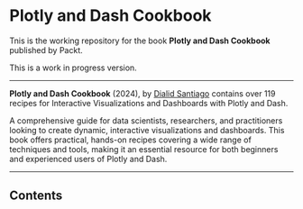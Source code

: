 # Plotly and Dash Cookbook

Tnis is the working repository for the book **Plotly and Dash Cookbook** published by Packt.

This is a work in progress version.  

---

**Plotly and Dash Cookbook** (2024), by [Dialid Santiago](https://www.linkedin.com/in/dialidsantiago/) contains over 119 recipes for Interactive Visualizations and Dashboards with Plotly and Dash.

A comprehensive guide for data scientists, researchers, and practitioners looking to create dynamic, interactive visualizations and dashboards. This book offers practical, hands-on recipes covering a wide range of techniques and tools, making it an essential resource for both beginners and experienced users of Plotly and Dash.

---

## Contents

```{tableofcontents}
```
